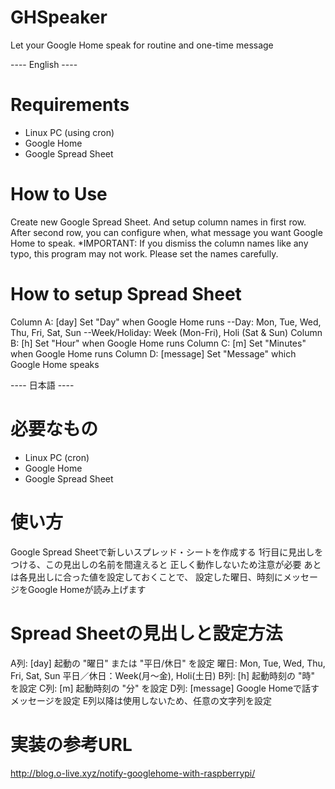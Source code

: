 # GHSpeaker
Let your Google Home speak for routine and one-time message

---- English ----

# Requirements

- Linux PC (using cron)
- Google Home
- Google Spread Sheet

# How to Use

Create new Google Spread Sheet. And setup column names in first row. After second row, you can configure when, what message you want Google Home to speak.
*IMPORTANT: If you dismiss the column names like any typo, this program may not work. Please set the names carefully.

# How to setup Spread Sheet

Column A: [day] Set "Day" when Google Home runs
    --Day: Mon, Tue, Wed, Thu, Fri, Sat, Sun
    --Week/Holiday: Week (Mon-Fri), Holi (Sat & Sun)
Column B: [h] Set "Hour" when Google Home runs
Column C: [m] Set "Minutes" when Google Home runs
Column D: [message] Set "Message" which Google Home speaks


---- 日本語 ----

# 必要なもの

- Linux PC (cron)
- Google Home
- Google Spread Sheet

# 使い方

Google Spread Sheetで新しいスプレッド・シートを作成する 1行目に見出しをつける、この見出しの名前を間違えると 正しく動作しないため注意が必要 あとは各見出しに合った値を設定しておくことで、 設定した曜日、時刻にメッセージをGoogle Homeが読み上げます

# Spread Sheetの見出しと設定方法

A列: [day] 起動の "曜日" または "平日/休日" を設定
    曜日: Mon, Tue, Wed, Thu, Fri, Sat, Sun
    平日／休日：Week(月～金), Holi(土日)
B列: [h] 起動時刻の "時" を設定
C列: [m] 起動時刻の "分" を設定
D列: [message] Google Homeで話すメッセージを設定
E列以降は使用しないため、任意の文字列を設定

# 実装の参考URL

http://blog.o-live.xyz/notify-googlehome-with-raspberrypi/
